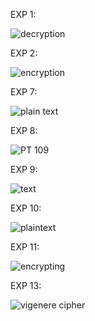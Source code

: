 EXP 1:

![decryption](https://github.com/janumavilla/CSA5109-Cryptography-and-network-security/assets/112294762/02b4c84e-20f4-4fdc-9973-db0d331d11f5)

EXP 2:

![encryption](https://github.com/janumavilla/CSA5109-Cryptography-and-network-security/assets/112294762/e4438b54-bcf0-4309-acbc-a8af8e37987e)

EXP 7:

![plain text](https://github.com/janumavilla/CSA5109-Cryptography-and-network-security/assets/112294762/69bbf00b-ef7c-42b9-b54d-98991e78a83b)

EXP 8:

![PT 109](https://github.com/janumavilla/CSA5109-Cryptography-and-network-security/assets/112294762/9c940e0e-325f-4ec5-86c5-c0a4b922ae5e)

EXP 9:

![text](https://github.com/janumavilla/CSA5109-Cryptography-and-network-security/assets/112294762/c34ce110-ce8d-49a3-bb34-1433ca9f89e5)

EXP 10:

![plaintext](https://github.com/janumavilla/CSA5109-Cryptography-and-network-security/assets/112294762/f048b10c-1b62-42b2-ae9f-84ae9887c35c)

EXP 11:

![encrypting](https://github.com/janumavilla/CSA5109-Cryptography-and-network-security/assets/112294762/8295e4a0-c2c8-4809-8bff-fc2855b9ac06)

EXP 13:

![vigenere cipher](https://github.com/janumavilla/CSA5109-Cryptography-and-network-security/assets/112294762/714ba75f-f6b8-4854-978e-984606e407bd)







